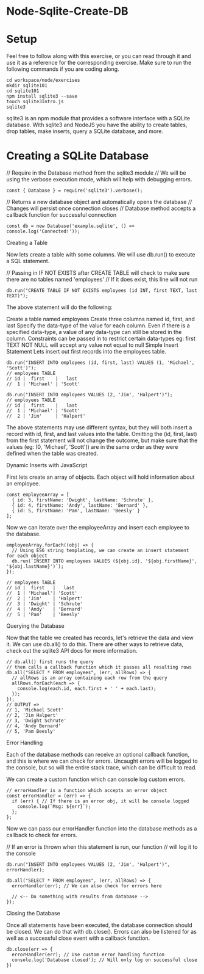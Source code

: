 # Node-Sqlite-Create-DB

# Setup

Feel free to follow along with this exercise, or you can read through it and use it as a reference for the corresponding exercise. Make sure to run the following commands if you are coding along.

```
cd workspace/node/exercises
mkdir sqlite101
cd sqlite101
npm install sqlite3 --save
touch sqlite3Intro.js
sqlite3
```

sqlite3 is an npm module that provides a software interface with a SQLite database. With sqlite3 and NodeJS you have the ability to create tables, drop tables, make inserts, query a SQLite database, and more.

# Creating a SQLite Database

// Require in the Database method from the sqlite3 module
// We will be using the verbose execution mode, which will help with debugging errors.
```
const { Database } = require('sqlite3').verbose();
```

// Returns a new database object and automatically opens the database
// Changes will persist once connection closes
// Database method accepts a callback function for successful connection
```
const db = new Database('example.sqlite', () => console.log('Connected!'));
```
Creating a Table

Now lets create a table with some columns. We will use db.run() to execute a SQL statement.

// Passing in IF NOT EXISTS after CREATE TABLE will check to make sure there are no tables named 'employees'
// If it does exist, this line will not run
```
db.run("CREATE TABLE IF NOT EXISTS employees (id INT, first TEXT, last TEXT)");
```

The above statement will do the following:

Create a table named employees
Create three columns named id, first, and last
Specify the data-type of the value for each column. Even if there is a specified data-type, a value of any data-type can still be stored in the column.
Constraints can be passed in to restrict certain data-types
eg: first TEXT NOT NULL will accept any value not equal to null
Simple Insert Statement
Lets insert out first records into the employees table.
```
db.run("INSERT INTO employees (id, first, last) VALUES (1, 'Michael', 'Scott')");
// employees TABLE
// id |  first    |   last
//  1 | 'Michael' | 'Scott'
```
```
db.run("INSERT INTO employees VALUES (2, 'Jim', 'Halpert')");
// employees TABLE
// id |  first    |   last
//  1 | 'Michael' | 'Scott'
//  2 | 'Jim'     | 'Halpert'
```

The above statements may use different syntax, but they will both insert a record with id, first, and last values into the table. Omitting the (id, first, last) from the first statement will not change the outcome, but make sure that the values (eg: (0, 'Michael', 'Scott')) are in the same order as they were defined when the table was created.

Dynamic Inserts with JavaScript

First lets create an array of objects. Each object will hold information about an employee.

```
const employeeArray = [
  { id: 3, firstName: 'Dwight', lastName: 'Schrute' },
  { id: 4, firstName: 'Andy', lastName: 'Bernard' },
  { id: 5, firstName: 'Pam', lastName: 'Beesly' }
];
```
Now we can iterate over the employeeArray and insert each employee to the database.
```
employeeArray.forEach((obj) => {
  // Using ES6 string templating, we can create an insert statement for each object
  db.run(`INSERT INTO employees VALUES (${obj.id}, '${obj.firstName}', '${obj.lastName}')`);
});

// employees TABLE
// id |  first   |   last
//  1 | 'Michael'| 'Scott'
//  2 | 'Jim'    | 'Halpert'
//  3 | 'Dwight' | 'Schrute'
//  4 | 'Andy'   | 'Bernard'
//  5 | 'Pam'    | 'Beesly'
```
Querying the Database

Now that the table we created has records, let's retrieve the data and view it. We can use db.all() to do this. There are other ways to retrieve data, check out the sqlite3 API docs for more information.
```
// db.all() first runs the query
// then calls a callback function which it passes all resulting rows
db.all("SELECT * FROM employees", (err, allRows) => {
  // allRows is an array containing each row from the query
  allRows.forEach(each => {
    console.log(each.id, each.first + ' ' + each.last);
  });
});
// OUTPUT =>
// 1, 'Michael Scott'
// 2, 'Jim Halpert'
// 3, 'Dwight Schrute'
// 4, 'Andy Bernard'
// 5, 'Pam Beesly'
```
Error Handling

Each of the database methods can receive an optional callback function, and this is where we can check for errors. Uncaught errors will be logged to the console, but so will the entire stack trace, which can be difficult to read.

We can create a custom function which can console log custom errors.
```
// errorHandler is a function which accepts an error object
const errorHandler = (err) => {
  if (err) { // If there is an error obj, it will be console logged
    console.log(`Msg: ${err}`);
  };
};
```
Now we can pass our errorHandler function into the database methods as a callback to check for errors.

// If an error is thrown when this statement is run, our function
// will log it to the console
```
db.run("INSERT INTO employees VALUES (2, 'Jim', 'Halpert')", errorHandler);
```

```
db.all("SELECT * FROM employees", (err, allRows) => {
  errorHandler(err); // We can also check for errors here

  // <-- Do something with results from database -->
});
```
Closing the Database

Once all statements have been executed, the database connection should be closed. We can do that with db.close(). Errors can also be listened for as well as a successful close event with a callback function.
```
db.close(err => {
  errorHandler(err); // Use custom error handling function
  console.log('Database closed'); // Will only log on successful close
})
```
